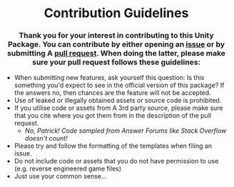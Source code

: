 <div align="center">
  
  # Contribution Guidelines
  ### Thank you for your interest in contributing to this Unity Package. You can contribute by either opening an [issue](https://github.com/Generalisk/Unity-HideScriptField/issues) or by submitting A [pull request](https://github.com/Generalisk/Unity-HideScriptField/pulls). When doing the latter, please make sure your pull request follows these guidelines:
</div>

- When submitting new features, ask yourself this question: Is this something you'd expect to see in the official version of this package? If the answers no, then chances are the feature will not be accepted.
- Use of leaked or illegally obtained assets or source code is prohibited.
- If you utilise code or assets from A 3rd party source, please make sure that you cite where you got them from in the description of the pull request.
  - *No, Patrick! Code sampled from Answer Forums like Stack Overflow doesn't count!*
- Please try and follow the formatting of the templates when filing an issue.
- Do not include code or assets that you do not have permission to use (e.g. reverse engineered game files)
- Just use your common sense...

